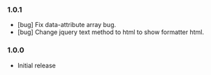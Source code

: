 ### 1.0.1

* [bug] Fix data-attribute array bug.
* [bug] Change jquery text method to html to show formatter html.

### 1.0.0

* Initial release